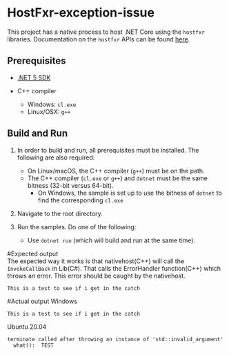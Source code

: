 # HostFxr-exception-issue

This project has a native process to host .NET Core using the `hostfxr` libraries. Documentation on the `hostfxr` APIs can be found [here](https://github.com/dotnet/runtime/blob/main/docs/design/features/native-hosting.md).

## Prerequisites

* [.NET 5 SDK](https://dotnet.microsoft.com/download)

* C++ compiler
  * Windows: `cl.exe`
  * Linux/OSX: `g++`

## Build and Run

1. In order to build and run, all prerequisites must be installed. The following are also required:

    * On Linux/macOS, the C++ compiler (`g++`) must be on the path.
    * The C++ compiler (`cl.exe` or `g++`) and `dotnet` must be the same bitness (32-bit versus 64-bit).
      * On Windows, the sample is set up to use the bitness of `dotnet` to find the corresponding `cl.exe`

1. Navigate to the root directory.

1. Run the samples. Do one of the following:

    * Use `dotnet run` (which will build and run at the same time).
	

#Expected output	
The expected way it works is that nativehost(C++) will call the `InvokeCallBack` in Lib(C#). That calls the ErrorHandler function(C++) which throws an error. This error should be caught by the nativehost.
```console
This is a test to see if i get in the catch
```

#Actual output
Windows
```console
This is a test to see if i get in the catch
```
Ubuntu 20.04
```console
terminate called after throwing an instance of 'std::invalid_argument'
  what():  TEST
```